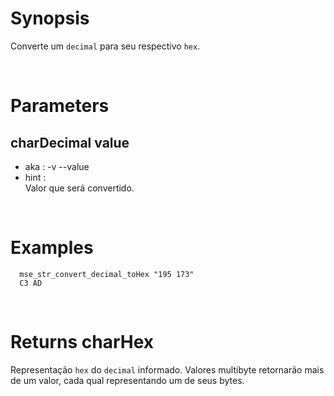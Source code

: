# Synopsis

Converte um `decimal` para seu respectivo `hex`.



&nbsp;

# Parameters

## charDecimal value

- aka       : -v --value
- hint      :  
  Valor que será convertido.



&nbsp;

# Examples

``` shell
  mse_str_convert_decimal_toHex "195 173" 
  C3 AD
```



&nbsp;

# Returns charHex

Representação `hex` do `decimal` informado.
Valores multibyte retornarão mais de um valor, cada qual representando um de 
seus bytes.
